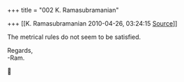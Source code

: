 +++
title = "002 K. Ramasubramanian"

+++
[[K. Ramasubramanian	2010-04-26, 03:24:15 [Source](https://groups.google.com/g/bvparishat/c/qao-ZiPHKOE)]]



The metrical rules do not seem to be satisfied.

Regards,  
-Ram.



